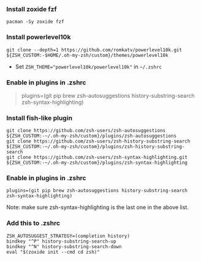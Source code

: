 ### Install zoxide fzf
```
pacman -Sy zoxide fzf
```


### Install powerlevel10k
```
git clone --depth=1 https://github.com/romkatv/powerlevel10k.git ${ZSH_CUSTOM:-$HOME/.oh-my-zsh/custom}/themes/powerlevel10k
```
- Set `ZSH_THEME="powerlevel10k/powerlevel10k"` in `~/.zshrc`

### Enable in plugins in .zshrc
> plugins=(git pip brew zsh-autosuggestions history-substring-search zsh-syntax-highlighting)


### Install fish-like plugin
```
git clone https://github.com/zsh-users/zsh-autosuggestions ${ZSH_CUSTOM:-~/.oh-my-zsh/custom}/plugins/zsh-autosuggestions
git clone https://github.com/zsh-users/zsh-history-substring-search ${ZSH_CUSTOM:-~/.oh-my-zsh/custom}/plugins/zsh-history-substring-search
git clone https://github.com/zsh-users/zsh-syntax-highlighting.git ${ZSH_CUSTOM:-~/.oh-my-zsh/custom}/plugins/zsh-syntax-highlighting
```

### Enable in plugins in .zshrc
`plugins=(git pip brew zsh-autosuggestions history-substring-search zsh-syntax-highlighting)`

Note: make sure zsh-syntax-highlighting is the last one in the above list.

### Add this to .zshrc
```
ZSH_AUTOSUGGEST_STRATEGY=(completion history)
bindkey "^P" history-substring-search-up
bindkey "^N" history-substring-search-down
eval "$(zoxide init --cmd cd zsh)"
```
